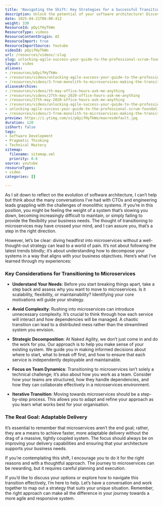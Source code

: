 ```yaml
---
title: 'Navigating the Shift: Key Strategies for a Successful Transition to Microservices'
description: Unlock the potential of your software architecture! Discover key strategies for transitioning to microservices and enhancing your system's flexibility and scalability.
date: 2025-04-21T06:00:41Z
weight: 330
ResourceId: pQyifHyTkWo
ResourceType: videos
ResourceContentOrigin: AI
ResourceImport: true
ResourceImportSource: Youtube
videoId: pQyifHyTkWo
url: /resources/videos/:slug
slug: unlocking-agile-success-your-guide-to-the-professional-scrum-foundations-class-and-psm-i-assessment
layout: video
aliases:
- /resources/pQyifHyTkWo
- /resources/videos/unlocking-agile-success-your-guide-to-the-professional-scrum-foundations-class-and-psm-i-assessment
- /resources/videos/3-from-monolith-to-microservices-making-the-transition-smooth
aliasesArchive:
- /resources/videos/th-may-office-hours-ask-me-anything
- /resources/videos/27th-may-2020-office-hours-ask-me-anything
- /resources/27th-may-2020-office-hours-ask-me-anything
- /resources/videos/unlocking-agile-success-your-guide-to-the-professional-scrum-foundations-class-and-psm-i-assessment
- unlocking-agile-success-your-guide-to-the-professional-scrum-foundations-class-and-psm-i-assessment
- /resources/videos/3-from-monolith-to-microservices-making-the-transition-smooth
preview: https://i.ytimg.com/vi/pQyifHyTkWo/maxresdefault.jpg
duration: 120
isShort: false
tags:
- Software Development
- Pragmatic Thinking
- Technical Mastery
sitemap:
  filename: sitemap.xml
  priority: 0.6
source: youtube
resourceTypes:
- video
categories: []

---
```

As I sit down to reflect on the evolution of software architecture, I can’t help but think about the many conversations I’ve had with CTOs and engineering leads grappling with the challenges of monolithic systems. If you’re in this position, you might be feeling the weight of a system that’s slowing you down, becoming increasingly difficult to maintain, or simply failing to provide the flexibility your business needs. The thought of transitioning to microservices may have crossed your mind, and I can assure you, that’s a step in the right direction.

However, let’s be clear: diving headfirst into microservices without a well-thought-out strategy can lead to a world of pain. It’s not about following the latest trends blindly; it’s about understanding how to decompose your systems in a way that aligns with your business objectives. Here’s what I’ve learned through my experiences:

### Key Considerations for Transitioning to Microservices

- **Understand Your Needs**: Before you start breaking things apart, take a step back and assess why you want to move to microservices. Is it scalability, flexibility, or maintainability? Identifying your core motivations will guide your strategy.

- **Avoid Complexity**: Rushing into microservices can introduce unnecessary complexity. It’s crucial to think through how each service will interact and how dependencies will be managed. A chaotic transition can lead to a distributed mess rather than the streamlined system you envision.

- **Strategic Decomposition**: At Naked Agility, we don’t just come in and do the work for you. Our approach is to help you make sense of your existing system. We guide you in making informed decisions about where to start, what to break off first, and how to ensure that each service is independently deployable and maintainable.

- **Focus on Team Dynamics**: Transitioning to microservices isn’t solely a technical challenge; it’s also about how you work as a team. Consider how your teams are structured, how they handle dependencies, and how they can collaborate effectively in a microservices environment.

- **Iterative Transition**: Moving towards microservices should be a step-by-step process. This allows you to adapt and refine your approach as you learn what works best for your organisation. 

### The Real Goal: Adaptable Delivery

It’s essential to remember that microservices aren’t the end goal; rather, they are a means to achieve faster, more adaptable delivery without the drag of a massive, tightly coupled system. The focus should always be on improving your delivery capabilities and ensuring that your architecture supports your business needs.

If you’re contemplating this shift, I encourage you to do it for the right reasons and with a thoughtful approach. The journey to microservices can be rewarding, but it requires careful planning and execution. 

If you’d like to discuss your options or explore how to navigate this transition effectively, I’m here to help. Let’s have a conversation and work together to map out a strategy that suits your unique situation. Remember, the right approach can make all the difference in your journey towards a more agile and responsive system.
